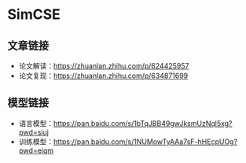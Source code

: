 # SimCSE

## 文章链接
- 论文解读：https://zhuanlan.zhihu.com/p/624425957
- 论文复现：https://zhuanlan.zhihu.com/p/634871699

## 模型链接
- 语言模型：https://pan.baidu.com/s/1bTqJBB49gwJksmUzNql5xg?pwd=siuj 
- 训练模型：https://pan.baidu.com/s/1NUMowTyAAa7sF-hHEcpUOg?pwd=eiqm 
